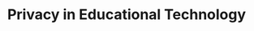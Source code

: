 ---
layout: topic
title: "Privacy in Educational Technology"
group: broader-issues
category: privacy-in-educational-technology
permalink: /broader-issues/privacy-in-educational-technology
sidebar:
  nav: "side-nav"
---
